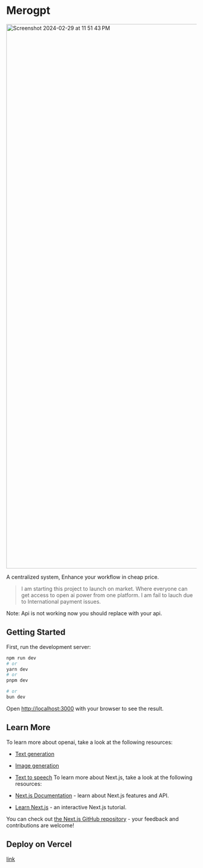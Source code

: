 # Merogpt
<img width="1440" alt="Screenshot 2024-02-29 at 11 51 43 PM" src="https://github.com/TilakKhatri/merogpt/assets/96524338/1681f652-e31b-498c-a75a-b170491a4524">

A centralized system, Enhance your workflow  in cheap price.


> I am starting this project to launch on market. Where everyone can get access to open ai power from one platform. 
I am fail to lauch due to International payment issues.

Note: Api is not working now you should replace with your api.
## Getting Started

First, run the development server:

```bash
npm run dev
# or
yarn dev
# or
pnpm dev

# or
bun dev
```

Open [http://localhost:3000](http://localhost:3000) with your browser to see the result.


## Learn More

To learn more about openai, take a look at the following resources:

- [Text generation](https://platform.openai.com/docs/guides/text-generation/json-mode)
- [Image generation](https://platform.openai.com/docs/guides/images/introduction?context=node)
- [Text to speech](https://platform.openai.com/docs/guides/text-to-speech)
  To learn more about Next.js, take a look at the following resources:

- [Next.js Documentation](https://nextjs.org/docs) - learn about Next.js features and API.
- [Learn Next.js](https://nextjs.org/learn) - an interactive Next.js tutorial.

You can check out [the Next.js GitHub repository](https://github.com/vercel/next.js/) - your feedback and contributions are welcome!

## Deploy on Vercel
[link](https://mero-gpt.vercel.app/)

